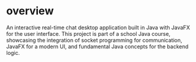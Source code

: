 # overview

An interactive real-time chat desktop application built in Java with JavaFX for the user interface. This project is part of a
school Java course, showcasing the integration of socket programming for communication, JavaFX for a modern UI, and fundamental
Java concepts for the backend logic.
